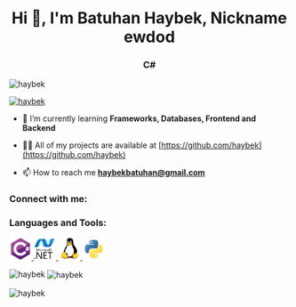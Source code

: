 <h1 align="center">Hi 👋, I'm Batuhan Haybek, Nickname ewdod</h1>
<h3 align="center">C#</h3>

<p align="left"> <img src="https://komarev.com/ghpvc/?username=haybek&label=Profile%20views&color=0e75b6&style=flat" alt="haybek" /> </p>

<p align="left"> <a href="https://github.com/ryo-ma/github-profile-trophy"><img src="https://github-profile-trophy.vercel.app/?username=haybek" alt="haybek" /></a> </p>

- 🌱 I’m currently learning **Frameworks, Databases, Frontend and Backend**

- 👨‍💻 All of my projects are available at [https://github.com/haybek](https://github.com/haybek)

- 📫 How to reach me **haybekbatuhan@gmail.com**

<h3 align="left">Connect with me:</h3>
<p align="left">
</p>

<h3 align="left">Languages and Tools:</h3>
<p align="left"> <a href="https://www.w3schools.com/cs/" target="_blank" rel="noreferrer"> <img src="https://raw.githubusercontent.com/devicons/devicon/master/icons/csharp/csharp-original.svg" alt="csharp" width="40" height="40"/> </a> <a href="https://dotnet.microsoft.com/" target="_blank" rel="noreferrer"> <img src="https://raw.githubusercontent.com/devicons/devicon/master/icons/dot-net/dot-net-original-wordmark.svg" alt="dotnet" width="40" height="40"/> </a> <a href="https://www.linux.org/" target="_blank" rel="noreferrer"> <img src="https://raw.githubusercontent.com/devicons/devicon/master/icons/linux/linux-original.svg" alt="linux" width="40" height="40"/> </a> <a href="https://www.python.org" target="_blank" rel="noreferrer"> <img src="https://raw.githubusercontent.com/devicons/devicon/master/icons/python/python-original.svg" alt="python" width="40" height="40"/> </a> </p>

<p><img align="left" src="https://github-readme-stats.vercel.app/api/top-langs?username=haybek&show_icons=true&locale=en&layout=compact" alt="haybek" /></p>

<p>&nbsp;<img align="center" src="https://github-readme-stats.vercel.app/api?username=haybek&show_icons=true&locale=en" alt="haybek" /></p>

<p><img align="center" src="https://github-readme-streak-stats.herokuapp.com/?user=haybek&" alt="haybek" /></p>

